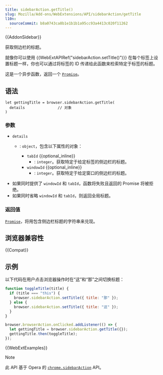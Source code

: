 ```yaml
---
title: sidebarAction.getTitle()
slug: Mozilla/Add-ons/WebExtensions/API/sidebarAction/getTitle
l10n:
  sourceCommit: b8a0743ca8b1e1b1b1a95cc93a4413c020f11262
---
```


{{AddonSidebar}}

获取侧边栏的标题。

就像你可以使用 {{WebExtAPIRef("sidebarAction.setTitle()")}} 在每个标签上设置标题一样，你也可以通过将标签的 ID 传递给此函数来检索特定于标签的标题。

这是一个异步函数，返回一个 [`Promise`](/zh-CN/docs/Web/JavaScript/Reference/Global_Objects/Promise)。

## 语法

```js-nolint
let gettingTitle = browser.sidebarAction.getTitle(
  details               // 对象
)
```

### 参数

- `details`

  - : `object`，包含以下属性的对象：

    - `tabId` {{optional_inline}}
      - : `integer`。获取特定于给定标签的侧边栏的标题。
    - `windowId` {{optional_inline}}
      - : `integer`。获取特定于给定窗口的侧边栏的标题。

<!---->

- 如果同时提供了 `windowId` 和 `tabId`，函数将失败且返回的 Promise 将被拒绝。
- 如果同时省略 `windowId` 和 `tabId`，则返回全局标题。

### 返回值

[`Promise`](/zh-CN/docs/Web/JavaScript/Reference/Global_Objects/Promise)，将用包含侧边栏标题的字符串来兑现。

## 浏览器兼容性

{{Compat}}

## 示例

以下代码在用户点击浏览器操作时在“这”和“那”之间切换标题：

```js
function toggleTitle(title) {
  if (title === "this") {
    browser.sidebarAction.setTitle({ title: "那" });
  } else {
    browser.sidebarAction.setTitle({ title: "这" });
  }
}

browser.browserAction.onClicked.addListener(() => {
  let gettingTitle = browser.sidebarAction.getTitle({});
  gettingTitle.then(toggleTitle);
});
```

{{WebExtExamples}}

> [!NOTE]
> 此 API 基于 Opera 的 [`chrome.sidebarAction`](https://help.opera.com/en/extensions/sidebar-action-api/) API。

<!--
// Copyright 2015 The Chromium Authors. All rights reserved.
//
// Redistribution and use in source and binary forms, with or without
// modification, are permitted provided that the following conditions are
// met:
//
//    * Redistributions of source code must retain the above copyright
// notice, this list of conditions and the following disclaimer.
//    * Redistributions in binary form must reproduce the above
// copyright notice, this list of conditions and the following disclaimer
// in the documentation and/or other materials provided with the
// distribution.
//    * Neither the name of Google Inc. nor the names of its
// contributors may be used to endorse or promote products derived from
// this software without specific prior written permission.
//
// THIS SOFTWARE IS PROVIDED BY THE COPYRIGHT HOLDERS AND CONTRIBUTORS
// "AS IS" AND ANY EXPRESS OR IMPLIED WARRANTIES, INCLUDING, BUT NOT
// LIMITED TO, THE IMPLIED WARRANTIES OF MERCHANTABILITY AND FITNESS FOR
// A PARTICULAR PURPOSE ARE DISCLAIMED. IN NO EVENT SHALL THE COPYRIGHT
// OWNER OR CONTRIBUTORS BE LIABLE FOR ANY DIRECT, INDIRECT, INCIDENTAL,
// SPECIAL, EXEMPLARY, OR CONSEQUENTIAL DAMAGES (INCLUDING, BUT NOT
// LIMITED TO, PROCUREMENT OF SUBSTITUTE GOODS OR SERVICES; LOSS OF USE,
// DATA, OR PROFITS; OR BUSINESS INTERRUPTION) HOWEVER CAUSED AND ON ANY
// THEORY OF LIABILITY, WHETHER IN CONTRACT, STRICT LIABILITY, OR TORT
// (INCLUDING NEGLIGENCE OR OTHERWISE) ARISING IN ANY WAY OUT OF THE USE
// OF THIS SOFTWARE, EVEN IF ADVISED OF THE POSSIBILITY OF SUCH DAMAGE.
-->
